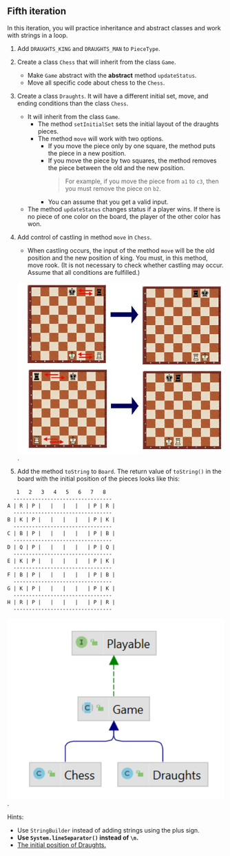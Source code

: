 ## Fifth iteration
In this iteration, you will practice inheritance and abstract classes and work with strings in a loop.

1. Add `DRAUGHTS_KING` and  `DRAUGHTS_MAN` to `PieceType`.
2. Create a class `Chess` that will inherit from the class `Game`.
    - Make `Game` abstract with the **abstract** method `updateStatus`.
    - Move all specific code about chess to the `Chess`.
3. Create a class `Draughts`. It will have a different initial set, move, and ending conditions than the class `Chess`.
    - It will inherit from the class `Game`.
        - The method `setInitialSet` sets the initial layout of the draughts pieces.
        - The method `move` will work with two options.
            - If you move the piece only by one square, the method puts the piece in a new position.
            - If you move the piece by two squares, the method removes the piece between the old and the new position.
              > For example, if you move the piece from `a1` to `c3`, then you must remove the piece on `b2`.
            - You can assume that you get a valid input.
    - The method `updateStatus` changes status if a player wins. If there is no piece of one color on the board,
      the player of the other color has won.
4. Add control of castling in method `move` in `Chess`.
    - When castling occurs, the input of the method `move` will be the old position and the new position of king.
      You must, in this method, move rook. (It is not necessary to check whether castling may occur.
      Assume that all conditions are fulfilled.)

   <img src="images/castling.jpg" alt="castling" width="600"/>.

5. Add the method `toString` to `Board`. 
   The return value of `toString()` in the board with the initial position of the pieces looks like this:
```
   1   2   3   4   5   6   7   8
  --------------------------------
A | R | P |   |   |   |   | P | R |
  --------------------------------
B | K | P |   |   |   |   | P | K |
  --------------------------------
C | B | P |   |   |   |   | P | B |
  --------------------------------
D | Q | P |   |   |   |   | P | Q |
  --------------------------------
E | K | P |   |   |   |   | P | K |
  --------------------------------
F | B | P |   |   |   |   | P | B |
  --------------------------------
G | K | P |   |   |   |   | P | K |
  --------------------------------
H | R | P |   |   |   |   | P | R |
  --------------------------------
```

<img src="images/game5.png" alt="game5" width="600"/>.

Hints:
- Use `StringBuilder` instead of adding strings using the plus sign.
- **Use `System.lineSeparator()` instead of `\n`.**
- [The initial position of Draughts.](https://en.wikipedia.org/wiki/English_draughts#Starting_position)
 

